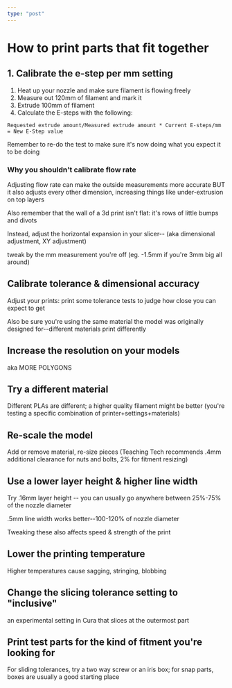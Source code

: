 ```yaml
---
type: "post"
---
```


# How to print parts that fit together

## 1. Calibrate the e-step per mm setting

1. Heat up your nozzle and make sure filament is flowing freely
2. Measure out 120mm of filament and mark it
3. Extrude 100mm of filament
4. Calculate the E-steps with the following:
```
Requested extrude amount/Measured extrude amount * Current E-steps/mm = New E-Step value
```

Remember to re-do the test to make sure it's now doing what you expect it to be doing


### Why you shouldn't calibrate flow rate

Adjusting flow rate can make the outside measurements more accurate BUT it also adjusts every other dimension, increasing things like under-extrusion on top layers

Also remember that the wall of a 3d print isn't flat: it's rows of little bumps and divots

Instead, adjust the horizontal expansion in your slicer--
(aka dimensional adjustment, XY adjustment)

tweak by the mm measurement you're off (eg. -1.5mm if you're 3mm big all around)

## Calibrate tolerance & dimensional accuracy

Adjust your prints: print some tolerance tests to judge how close you can expect to get

Also be sure you're using the same material the model was originally designed for--different materials print differently

## Increase the resolution on your models

aka MORE POLYGONS

## Try a different material

Different PLAs are different; a higher quality filament might be better (you're testing a specific combination of printer+settings+materials)

## Re-scale the model

Add or remove material, re-size pieces (Teaching Tech recommends .4mm additional clearance for nuts and bolts, 2% for fitment resizing)

## Use a lower layer height & higher line width

Try .16mm layer height -- you can usually go anywhere between 25%-75% of the nozzle diameter

.5mm line width works better--100-120% of nozzle diameter

Tweaking these also affects speed & strength of the print

## Lower the printing temperature

Higher temperatures cause sagging, stringing, blobbing

## Change the slicing tolerance setting to "inclusive" 

an experimental setting in Cura that slices at the outermost part

## Print test parts for the kind of fitment you're looking for

For sliding tolerances, try a two way screw or an iris box; for snap parts, boxes are usually a good starting place




